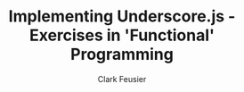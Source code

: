 ---
layout: post_simple
title:  "Implementing Underscore.js - Exercises in 'Functional' Programming"
author: "Clark Feusier"
tags:
- javascript
- programming
- functional
- patterns
---